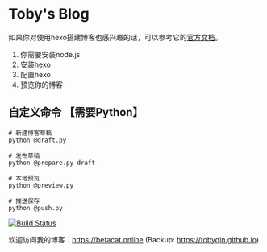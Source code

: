 # Toby's Blog

如果你对使用hexo搭建博客也感兴趣的话，可以参考它的[官方文档](https://hexo.io/)。

1. 你需要安装node.js
2. 安装hexo
3. 配置hexo
4. 预览你的博客

## 自定义命令 【需要Python】

```shell
# 新建博客草稿
python @draft.py

# 发布草稿
python @prepare.py draft

# 本地预览
python @preview.py

# 推送保存
python @push.py

```

[![Build Status](https://travis-ci.org/tobyqin/blog.svg?branch=master)](https://travis-ci.org/tobyqin/blog)

欢迎访问我的博客：https://betacat.online (Backup: https://tobyqin.github.io)